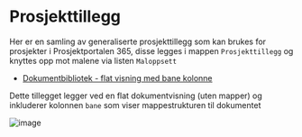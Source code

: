 # Prosjekttillegg

Her er en samling av generaliserte prosjekttillegg som kan brukes for prosjekter i Prosjektportalen 365, disse legges i mappen `Prosjekttillegg` og knyttes opp mot malene via listen `Maloppsett`

- [Dokumentbibliotek - flat visning med bane kolonne](./Dokumentbibliotek_flat_bane.txt)

Dette tillegget legger ved en flat dokumentvisning (uten mapper) og inkluderer kolonnen `bane` som viser mappestrukturen til dokumentet

![image](https://github.com/Puzzlepart/prosjektportalen365-addons/assets/28678468/d484b2a3-d77f-498c-abdf-25f78c077250)
